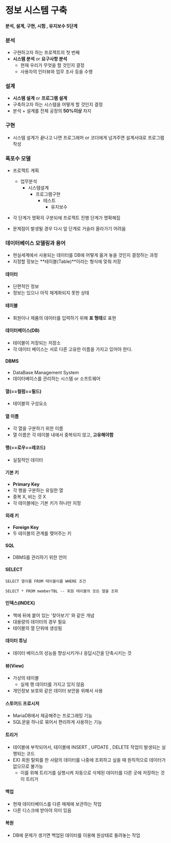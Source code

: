 # 정보 시스템 구축

#### 분석, 설계, 구현, 시험 , 유지보수 5단계



### 분석

* 구현하고자 하는 프로젝트의 첫 번째
* **시스템 분석** or **요구사항 분석**
  * 현재 우리가 무엇을 할 것인지 결정
  * 사용자의 인터뷰와 업무 조사 등을 수행



### 설계

* **시스템 설계** or **프로그램 설계**
* 구축하고자 하는 시스템을 어떻게 할 것인지 결정
* 분석 + 설계를 전체 공정의 **50%이상** 차지



### 구현

* 시스템 설계가 끝나고 나면 프로그래머 or 코더에게 넘겨주면 설계서대로 프로그램 작성



### 폭포수 모델

* 프로젝트 계획
  * 업무분석
    * 시스템설계
      * 프로그램구현
        * 테스트
          * 유지보수



* 각 단계가 명확히 구분되에 프로젝트 진행 단계가 명확해짐
* 문제점이 발생될 경우 다시 앞 단계로 거슬러 올라가기 어려움



### 데이터베이스 모델링과 용어

* 현실세계에서 사용되는 데이터를 DB에 어떻게 옮겨 놓을 것인지 결정하는 과정
* 지정할 정보는 **테이블(Table)**이라는 형식에 맞춰 저장



#### 데이터

* 단편적인 정보
* 정보는 있으나 아직 체계화되지 못한 상태



#### 테이블

* 회원이나 제품의 데이터를 입력하기 위해 **표 형태**로 표현



#### 데이터베이스(DB)

* 테이블이 저장되는 저장소
* 각 데이터 베이스는 서로 다른 고유한 이름을 가지고 있어야 한다.



#### DBMS

* DataBase Management System
* 데이터베이스를 관리하는 시스템 or 소프트웨어



#### 열(==컬럼==필드)

* 테이블의 구성요소

#### 열 이름

* 각 열을 구분하기 위한 이름
* 열 이름은 각 테이블 내에서 중복되지 않고, **고유해야함**



#### 행(==로우==레코드)

* 실질적인 데이터



#### 기본 키

* **Primary Key**
* 각 행을 구분하는 유일한 열
* 중복 X, 비는 것 X
* 각 테이블에는 기본 키가 하나만 지정

#### 외래 키

* **Foreign Key**
* 두 테이블의 관계를 맺어주는 키



#### SQL

* DBMS를 관리하기 위한 언어



#### SELECT

```mariadb
SELECT 열이름 FROM 테이블이름 WHERE 조건

SELECT * FROM memberTBL -- 회원 테이블의 모든 열을 조회
```



#### 인덱스(INDEX)

* 책에 뒤에 붙어 있는 '찾아보기' 와 같은 개념
* 대용량의 데이터의 경우 필요
* 테이블의 열 단위에 생성됨



#### 데이터 튜닝

* 데이터 베이스의 성능을 향상시키거나 응답시간을 단축시키는 것



#### 뷰(View)

* 가상의 테이블
  * 실제 행 데이터를 가지고 있지 않음
* 개인정보 보호와 같은 데이터 보안을 위해서 사용



#### 스토어드  프로시저

* MariaDB에서 제공해주는 프로그래밍 기능
* SQL문을 하나로 묶어서 편리하게 사용하는 기능



#### 트리거

* 테이블에 부착되어서, 테이블에 INSERT , UPDATE , DELETE 작업이 발생되는 실행되는 코드
* EX) 회원 탈퇴를 한 사람의 데이터를 나중에 조회하고 싶을 때 원칙적으로 데이터가 없으므로 불가능
  * 이를 위해 트리거를 실행시켜 자동으로 삭제된 데이터를 다른 곳에 저장하는 것이 트리거



#### 백업

* 현재 데이터베이스를 다른 매체에 보관하는 작업
* 다른 디스크에 받아야 의미 있음



#### 복원

* DB에 문제가 생기면 백업된 데이터를 이용해 원상태로 돌려놓는 작업

